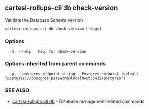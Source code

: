 ## cartesi-rollups-cli db check-version

Validate the Database Schema version

```
cartesi-rollups-cli db check-version [flags]
```

### Options

```
  -h, --help   help for check-version
```

### Options inherited from parent commands

```
  -p, --postgres-endpoint string   Postgres endpoint (default "postgres://postgres:password@localhost:5432/postgres")
```

### SEE ALSO

* [cartesi-rollups-cli db](cartesi-rollups-cli_db.md)	 - Database management related commands

